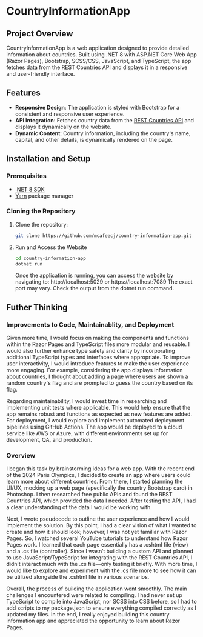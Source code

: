 # CountryInformationApp

## Project Overview
CountryInformationApp is a web application designed to provide detailed information about countries. Built using .NET 8 with ASP.NET Core Web App (Razor Pages), Bootstrap, SCSS/CSS, JavaScript, and TypeScript, the app fetches data from the REST Countries API and displays it in a responsive and user-friendly interface.

## Features
- **Responsive Design**: The application is styled with Bootstrap for a consistent and responsive user experience.
- **API Integration**: Fetches country data from the [REST Countries API](https://restcountries.com/v3.1/all) and displays it dynamically on the website.
- **Dynamic Content**: Country information, including the country's name, capital, and other details, is dynamically rendered on the page.

## Installation and Setup

### Prerequisites
- [.NET 8 SDK](https://dotnet.microsoft.com/download/dotnet/8.0)
- [Yarn](https://yarnpkg.com/getting-started/install) package manager

### Cloning the Repository
1. Clone the repository:
   ```bash
   git clone https://github.com/mcafeecj/country-information-app.git
   ```
   
2. Run and Access the Website
	```bash
	cd country-information-app
	dotnet run
	```
	Once the application is running, you can access the website by navigating to:
	http://localhost:5029 or https://localhost:7089
	The exact port may vary. Check the output from the dotnet run command.
	
## Futher Thinking

### Improvements to Code, Maintainablity, and Deployment
Given more time, I would focus on making the components and functions within the Razor Pages and TypeScript files more modular and reusable. I would also further enhance type safety and clarity by incorporating additional TypeScript types and interfaces where appropriate. To improve user interactivity, I would introduce features to make the user experience more engaging. For example, considering the app displays information about countries, I thought about adding a page where users are shown a random country's flag and are prompted to guess the country based on its flag.

Regarding maintainability, I would invest time in researching and implementing unit tests where applicable. This would help ensure that the app remains robust and functions as expected as new features are added. For deployment, I would explore and implement automated deployment pipelines using GitHub Actions. The app would be deployed to a cloud service like AWS or Azure, with different environments set up for development, QA, and production.

### Overview

I began this task by brainstorming ideas for a web app. With the recent end of the 2024 Paris Olympics, I decided to create an app where users could learn more about different countries. From there, I started planning the UI/UX, mocking up a web page (specifically the country Bootstrap card) in Photoshop. I then researched free public APIs and found the REST Countries API, which provided the data I needed. After testing the API, I had a clear understanding of the data I would be working with.

Next, I wrote pseudocode to outline the user experience and how I would implement the solution. By this point, I had a clear vision of what I wanted to create and how it should look; however, I was not yet familiar with Razor Pages. So, I watched several YouTube tutorials to understand how Razor Pages work. I learned that each page essentially has a .cshtml file (view) and a .cs file (controller). Since I wasn’t building a custom API and planned to use JavaScript/TypeScript for integrating with the REST Countries API, I didn’t interact much with the .cs file—only testing it briefly. With more time, I would like to explore and experiment with the .cs file more to see how it can be utilized alongside the .cshtml file in various scenarios.

Overall, the process of building the application went smoothly. The main challenges I encountered were related to compiling. I had never set up TypeScript to compile into JavaScript, nor SCSS into CSS before, so I had to add scripts to my package.json to ensure everything compiled correctly as I updated my files. In the end, I really enjoyed building this country information app and appreciated the opportunity to learn about Razor Pages.